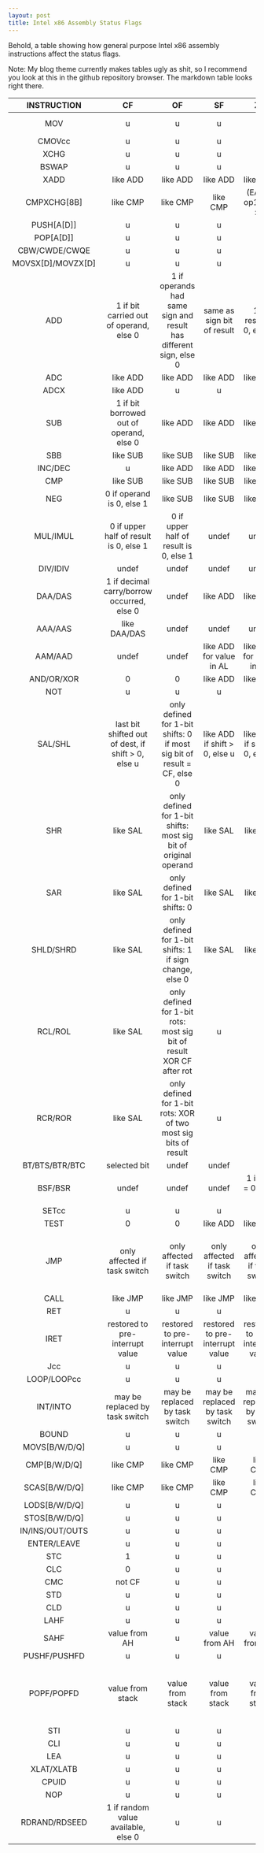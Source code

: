 ```yaml
---
layout: post
title: Intel x86 Assembly Status Flags
---
```


Behold, a table showing how general purpose Intel x86 assembly instructions affect the status flags.

Note: My blog theme currently makes tables ugly as shit, so I recommend you look at this in the github repository browser. The markdown table looks right there.

INSTRUCTION | CF | OF | SF | ZF | PF | AF | NOTES
:---:|:---:|:---:|:---:|:---:|:---:|:---:|:---:
MOV | u | u | u | u | u | u | u = unaffected
CMOVcc | u | u | u | u | u | u | 
XCHG | u | u | u | u | u | u | 
BSWAP | u | u | u | u | u | u | 
XADD | like ADD | like ADD | like ADD | like ADD | like ADD | like ADD | 
CMPXCHG[8B] | like CMP | like CMP | like CMP | (EAX = op1) ? 1 : 0 | like CMP | like CMP | 
PUSH[A[D]] | u | u | u | u | u | u | 
POP[A[D]] | u | u | u | u | u | u | 
CBW/CWDE/CWQE | u | u | u | u | u | u | 
MOVSX[D]/MOVZX[D] | u | u | u | u | u | u | 
ADD | 1 if bit carried out of operand, else 0 | 1 if operands had same sign and result has different sign, else 0 | same as sign bit of result | 1 if result is 0, else 0 | 1 if even number of 1's in lowest byte of result | 1 if carry out of bit 3 of result, else 0? | 
ADC | like ADD | like ADD | like ADD | like ADD | like ADD | like ADD | 
ADCX | like ADD | u | u | u | u | u | 
SUB | 1 if bit borrowed out of operand, else 0 | like ADD | like ADD | like ADD | like ADD | like ADD | 
SBB | like SUB | like SUB | like SUB | like SUB | like SUB | like SUB | 
INC/DEC | u | like ADD | like ADD | like ADD | like ADD | like ADD | 
CMP | like SUB | like SUB | like SUB | like SUB | like SUB | like SUB | 
NEG | 0 if operand is 0, else 1 | like SUB | like SUB | like SUB | like SUB | like SUB | 
MUL/IMUL | 0 if upper half of result is 0, else 1 | 0 if upper half of result is 0, else 1 | undef | undef | undef | undef | 
DIV/IDIV | undef | undef | undef | undef | undef | undef | 
DAA/DAS | 1 if decimal carry/borrow occurred, else 0 | undef | like ADD | like ADD | like ADD | 1 if decimal carry/borrow occurred, else 0 | 
AAA/AAS | like DAA/DAS | undef | undef | undef | undef | like DAA/DAS | 
AAM/AAD | undef | undef | like ADD for value in AL | like ADD for value in AL | like ADD for value in AL | undef | 
AND/OR/XOR | 0 | 0 | like ADD | like ADD | like ADD | undef | 
NOT | u | u | u | u | u | u | 
SAL/SHL | last bit shifted out of dest, if shift > 0, else u | only defined for 1-bit shifts: 0 if most sig bit of result = CF, else 0 | like ADD if shift > 0, else u | like ADD if shift > 0, else u | like ADD if shift > 0, else u | if shift > 0, undef, else u | 
SHR | like SAL | only defined for 1-bit shifts: most sig bit of original operand | like SAL | like SAL | like SAL | like SAL | 
SAR | like SAL | only defined for 1-bit shifts: 0 | like SAL | like SAL | like SAL | like SAL | 
SHLD/SHRD | like SAL | only defined for 1-bit shifts: 1 if sign change, else 0 | like SAL | like SAL | like SAL | like SAL | for shifts, all flags undefined if shift count > operand size
RCL/ROL | like SAL | only defined for 1-bit rots: most sig bit of result XOR CF after rot | u | u | u | u | 
RCR/ROR | like SAL | only defined for 1-bit rots: XOR of two most sig bits of result | u | u | u | u | 
BT/BTS/BTR/BTC | selected bit | undef | undef | u | undef | undef | 
BSF/BSR | undef | undef | undef | 1 if src = 0, else 0 | undef | undef | 
SETcc | u | u | u | u | u | u | 
TEST | 0 | 0 | like ADD | like ADD | like ADD | undef | 
JMP | only affected if task switch | only affected if task switch | only affected if task switch | only affected if task switch | only affected if task switch | only affected if task switch | non-status flags affected too if task switch
CALL | like JMP | like JMP | like JMP | like JMP | like JMP | like JMP | 
RET | u | u | u | u | u | u | 
IRET | restored to pre-interrupt value | restored to pre-interrupt value | restored to pre-interrupt value | restored to pre-interrupt value | restored to pre-interrupt value | restored to pre-interrupt value | 
Jcc | u | u | u | u | u | u | 
LOOP/LOOPcc | u | u | u | u | u | u | 
INT/INTO | may be replaced by task switch | may be replaced by task switch | may be replaced by task switch | may be replaced by task switch | may be replaced by task switch | may be replaced by task switch | 
BOUND | u | u | u | u | u | u | 
MOVS[B/W/D/Q] | u | u | u | u | u | u | 
CMP[B/W/D/Q] | like CMP | like CMP | like CMP | like CMP | like CMP | like CMP | 
SCAS[B/W/D/Q] | like CMP | like CMP | like CMP | like CMP | like CMP | like CMP | 
LODS[B/W/D/Q] | u | u | u | u | u | u | 
STOS[B/W/D/Q] | u | u | u | u | u | u | 
IN/INS/OUT/OUTS | u | u | u | u | u | u | 
ENTER/LEAVE | u | u | u | u | u | u | 
STC | 1 | u | u | u | u | u | 
CLC | 0 | u | u | u | u | u | 
CMC | not CF | u | u | u | u | u | 
STD | u | u | u | u | u | u | DF = 1
CLD | u | u | u | u | u | u | DF = 0
LAHF | u | u | u | u | u | u | 
SAHF | value from AH | u | value from AH | value from AH | value from AH | value from AH | 
PUSHF/PUSHFD | u | u | u | u | u | u | 
POPF/POPFD | value from stack | value from stack | value from stack | value from stack | value from stack | value from stack | DF and some system flags also take value from stack
STI | u | u | u | u | u | u | IF = 1
CLI | u | u | u | u | u | u | IF = 0
LEA | u | u | u | u | u | u | 
XLAT/XLATB | u | u | u | u | u | u | 
CPUID | u | u | u | u | u | u | 
NOP | u | u | u | u | u | u | 
RDRAND/RDSEED | 1 if random value available, else 0 | u | u | u | u | u | 
